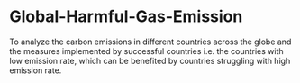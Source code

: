 # Global-Harmful-Gas-Emission
To analyze the carbon emissions in different countries across the globe and the measures implemented by successful countries i.e. the countries with low emission rate, which can be benefited by countries struggling with high emission rate.
